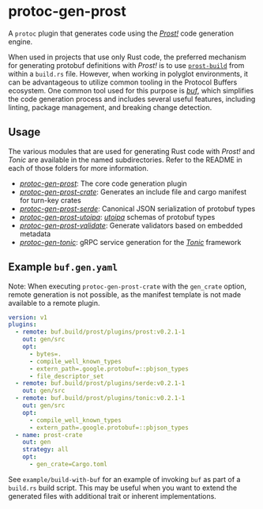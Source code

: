 # protoc-gen-prost

A `protoc` plugin that generates code using the _[Prost!]_ code generation engine.

[Prost!]: https://github.com/tokio-rs/prost

When used in projects that use only Rust code, the preferred mechanism for
generating protobuf definitions with _Prost!_ is to use [`prost-build`] from
within a `build.rs` file. However, when working in polyglot environments,
it can be advantageous to utilize common tooling in the Protocol Buffers
ecosystem. One common tool used for this purpose is _[buf]_, which simplifies
the code generation process and includes several useful features, including
linting, package management, and breaking change detection.

[`prost-build`]: https://docs.rs/prost-build
[buf]: https://buf.build

## Usage

The various modules that are used for generating Rust code with _Prost!_ and
_Tonic_ are available in the named subdirectories. Refer to the README in
each of those folders for more information.

* _[protoc-gen-prost]_: The core code generation plugin
* _[protoc-gen-prost-crate]_: Generates an include file and cargo manifest for turn-key crates
* _[protoc-gen-prost-serde]_: Canonical JSON serialization of protobuf types
* _[protoc-gen-prost-utoipa]_: _[utoipa]_ schemas of protobuf types
* _[protoc-gen-prost-validate]_: Generate validators based on embedded metadata
* _[protoc-gen-tonic]_: gRPC service generation for the _[Tonic]_ framework

[protoc-gen-prost]: protoc-gen-prost/README.md
[protoc-gen-prost-crate]: protoc-gen-prost-crate/README.md
[protoc-gen-prost-serde]: protoc-gen-prost-serde/README.md
[protoc-gen-prost-utoipa]: protoc-gen-prost-utoipa/README.md
[utoipa]: https://github.com/juhaku/utoipa
[protoc-gen-prost-validate]: protoc-gen-prost-validate/README.md
[protoc-gen-tonic]: protoc-gen-tonic/README.md
[Tonic]: https://github.com/hyperium/tonic

## Example `buf.gen.yaml`

Note: When executing `protoc-gen-prost-crate` with the `gen_crate` option, remote
generation is not possible, as the manifest template is not made available to a
remote plugin.

```yaml
version: v1
plugins:
  - remote: buf.build/prost/plugins/prost:v0.2.1-1
    out: gen/src
    opt:
      - bytes=.
      - compile_well_known_types
      - extern_path=.google.protobuf=::pbjson_types
      - file_descriptor_set
  - remote: buf.build/prost/plugins/serde:v0.2.1-1
    out: gen/src
  - remote: buf.build/prost/plugins/tonic:v0.2.1-1
    out: gen/src
    opt:
      - compile_well_known_types
      - extern_path=.google.protobuf=::pbjson_types
  - name: prost-crate
    out: gen
    strategy: all
    opt:
      - gen_crate=Cargo.toml
```

See `example/build-with-buf` for an example of invoking `buf` as part of a
`build.rs` build script. This may be useful when you want to extend the
generated files with additional trait or inherent implementations.
